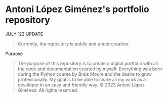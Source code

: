 # Antoni López Giménez's portfolio repository
JULY '23 UPDATE
> Currently, the repository is public and  under creation.

Purpose
> The purpose of this repository is to create a digital portfolio with all the code and documentation created by myself. Everything was born during the Python course by Brais Moure and the desire to grow professionally. My goal is to be able to share all my work as a developer in an easy and friendly way.
© 2023 Antoni López Giménez. All rights reserved.
